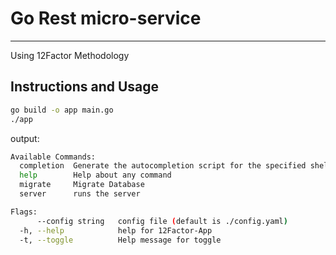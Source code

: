 # Go Rest micro-service

---
Using 12Factor Methodology

## Instructions and Usage

```bash
go build -o app main.go
./app
```

output:

```bash
Available Commands:
  completion  Generate the autocompletion script for the specified shell
  help        Help about any command
  migrate     Migrate Database
  server      runs the server

Flags:
      --config string   config file (default is ./config.yaml)
  -h, --help            help for 12Factor-App
  -t, --toggle          Help message for toggle
```

